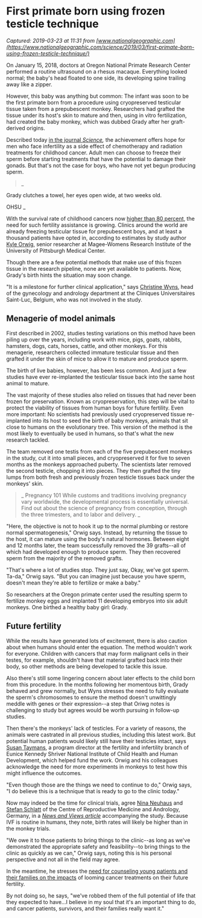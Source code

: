 # First primate born using frozen testicle technique

_Captured: 2019-03-23 at 11:31 from [www.nationalgeographic.com](https://www.nationalgeographic.com/science/2019/03/first-primate-born-using-frozen-testicle-technique/)_

On January 15, 2018, doctors at Oregon National Primate Research Center performed a routine ultrasound on a rhesus macaque. Everything looked normal; the baby's head floated to one side, its developing spine trailing away like a zipper.

However, this baby was anything but common: The infant was soon to be the first primate born from a procedure using cryopreserved testicular tissue taken from a prepubescent monkey. Researchers had grafted the tissue under its host's skin to mature and then, using in vitro fertilization, had created the baby monkey, which was dubbed Grady after her graft-derived origins.

Described today [in the journal _Science_](http://science.sciencemag.org/cgi/doi/10.1126/science.aav2914)_,_ the achievement offers hope for men who face infertility as a side effect of chemotherapy and radiation treatments for childhood cancer. Adult men can choose to freeze their sperm before starting treatments that have the potential to damage their gonads. But that's not the case for boys, who have not yet begun producing sperm.

> _ 

Grady clutches a towel, her eyes open wide, at two weeks old.

OHSU _

With the survival rate of childhood cancers now [higher than 80 percent](https://www.cancer.org/cancer/cancer-in-children/key-statistics.html), the need for such fertility assistance is growing. Clinics around the world are already freezing testicular tissue for prepubescent boys, and at least a thousand patients have opted in, according to estimates by study author [Kyle Orwig](https://mageewomens.org/investigator/kyle-orwig-phd/), senior researcher at Magee-Womens Research Institute of the University of Pittsburgh Medical Center.

Though there are a few potential methods that make use of this frozen tissue in the research pipeline, none are yet available to patients. Now, Grady's birth hints the situation may soon change.

"It is a milestone for further clinical application," says [Christine Wyns](http://www.international-saintluc.be/en/medecin/professor-christine-wyns), head of the gynecology and andrology department at the Cliniques Universitaires Saint-Luc, Belgium, who was not involved in the study.

## **Menagerie of model animals**

First described in 2002, studies testing variations on this method have been piling up over the years, including work with mice, pigs, goats, rabbits, hamsters, dogs, cats, horses, cattle, and other monkeys. For this menagerie, researchers collected immature testicular tissue and then grafted it under the skin of mice to allow it to mature and produce sperm.

The birth of live babies, however, has been less common. And just a few studies have ever re-implanted the testicular tissue back into the same host animal to mature.

The vast majority of these studies also relied on tissues that had never been frozen for preservation. Known as cryopreservation, this step will be vital to protect the viability of tissues from human boys for future fertility. Even more important: No scientists had previously used cryopreserved tissue re-implanted into its host to seed the birth of baby monkeys, animals that sit close to humans on the evolutionary tree. This version of the method is the most likely to eventually be used in humans, so that's what the new research tackled.

The team removed one testis from each of the five prepubescent monkeys in the study, cut it into small pieces, and cryopreserved it for five to seven months as the monkeys approached puberty. The scientists later removed the second testicle, chopping it into pieces. They then grafted the tiny lumps from both fresh and previously frozen testicle tissues back under the monkeys' skin.

> _ Pregnancy 101 While customs and traditions involving pregnancy vary worldwide, the developmental process is essentially universal. Find out about the science of pregnancy from conception, through the three trimesters, and to labor and delivery. _

"Here, the objective is not to hook it up to the normal plumbing or restore normal spermatogenesis," Orwig says. Instead, by returning the tissue to the host, it can mature using the body's natural hormones. Between eight and 12 months later, the team successfully removed the 39 grafts--all of which had developed enough to produce sperm. They then recovered sperm from the majority of the removed grafts.

"That's where a lot of studies stop. They just say, Okay, we've got sperm. Ta-da," Orwig says. "But you can imagine just because you have sperm, doesn't mean they're able to fertilize or make a baby."

So researchers at the Oregon primate center used the resulting sperm to fertilize monkey eggs and implanted 11 developing embryos into six adult monkeys. One birthed a healthy baby girl: Grady.

## **Future fertility**

While the results have generated lots of excitement, there is also caution about when humans should enter the equation. The method wouldn't work for everyone. Children with cancers that may form malignant cells in their testes, for example, shouldn't have that material grafted back into their body, so other methods are being developed to tackle this issue.

Also there's still some lingering concern about later effects to the child born from this procedure. In the months following her momentous birth, Grady behaved and grew normally, but Wyns stresses the need to fully evaluate the sperm's chromosomes to ensure the method doesn't unwittingly meddle with genes or their expression--a step that Oriwg notes is challenging to study but agrees would be worth pursuing in follow-up studies.

Then there's the monkeys' lack of testicles. For a variety of reasons, the animals were castrated in all previous studies, including this latest work. But potential human patients would likely still have their testicles intact, says [Susan Taymans](https://www.nichd.nih.gov/about/org/der/branches/fib/taymans), a program director at the fertility and infertility branch of Eunice Kennedy Shriver National Institute of Child Health and Human Development, which helped fund the work. Orwig and his colleagues acknowledge the need for more experiments in monkeys to test how this might influence the outcomes.

"Even though those are the things we need to continue to do," Orwig says, "I do believe this is a technique that is ready to go to the clinic today."

Now may indeed be the time for clinical trials, agree [Nina Neuhaus](https://www.medizin.uni-muenster.de/cera/cera-forschung/zellbiologie-und-molekularbiologie-von-testikulaeren-stammzellen/arbeitsgruppe/dr-rer-nat-nina-neuhaus/) and [Stefan Schlatt](https://www.uni-muenster.de/Cells-in-Motion/people/all/schlatt-s.php) of the Centre of Reproductive Medicine and Andrology, Germany, in a _[News and Views article](http://science.sciencemag.org/cgi/doi/10.1126/science.aaw6927)_ accompanying the study. Because IVF is routine in humans, they note, birth rates will likely be higher than in the monkey trials.

"We owe it to those patients to bring things to the clinic--as long as we've demonstrated the appropriate safety and feasibility--to bring things to the clinic as quickly as we can," Orwig says, noting this is his personal perspective and not all in the field may agree.

In the meantime, he stresses the [need for counseling young patients and their families on the impacts](https://fertilitypreservationpittsburgh.org/) of looming cancer treatments on their future fertility.

By not doing so, he says, "we've robbed them of the full potential of life that they expected to have...I believe in my soul that it's an important thing to do, and cancer patients, survivors, and their families really want it."
